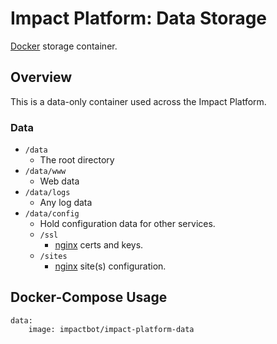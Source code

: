 # Impact Platform: Data Storage
[Docker](https://www.docker.com/) storage container.

## Overview
This is a data-only container used across the Impact Platform.

### Data
* `/data`
  * The root directory
* `/data/www`
  * Web data
* `/data/logs`
  * Any log data
* `/data/config`
  * Hold configuration data for other services.
  * `/ssl`
    * [nginx](https://github.com/b-lab-org/impact-platform-nginx) certs and keys.
  * `/sites`
    * [nginx](https://github.com/b-lab-org/impact-platform-nginx) site(s) configuration.

## Docker-Compose Usage
```
data:
    image: impactbot/impact-platform-data
```
